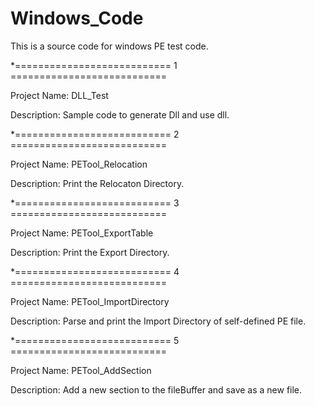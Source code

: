 # Windows_Code

This is a source code for windows PE test code.


*=========================== 1  =========================== 

Project Name: DLL_Test

Description: Sample code to generate Dll and use dll.


*=========================== 2  =========================== 

Project Name: PETool_Relocation

Description: Print the Relocaton Directory.


*=========================== 3  ===========================  

Project Name: PETool_ExportTable

Description: Print the Export Directory.


*=========================== 4  ===========================  

Project Name: PETool_ImportDirectory

Description: Parse and print the Import Directory of self-defined PE file.

*=========================== 5  ===========================  

Project Name: PETool_AddSection

Description: Add a new section to the fileBuffer and save as a new file.